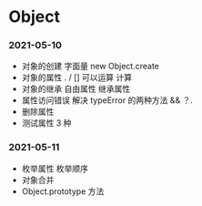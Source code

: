 <!--
 * @Des:
 * @Version:
 * @Author: Ellen
 * @Date: 2021-05-10 22:43:48
 * @LastEditors: Ellen
 * @LastEditTime: 2021-05-11 21:44:49
-->

# Object

### 2021-05-10

- 对象的创建 字面量 new Object.create
- 对象的属性 . / [] 可以运算 计算
- 对象的继承 自由属性 继承属性
- 属性访问错误 解决 typeError 的两种方法 && ？.
- 删除属性
- 测试属性 3 种

### 2021-05-11

- 枚举属性 枚举顺序
- 对象合并
- Object.prototype 方法
